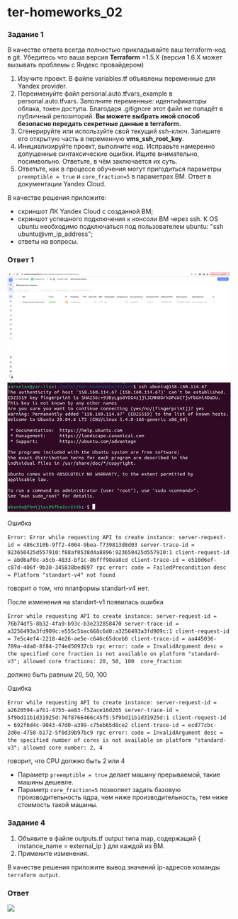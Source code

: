 # ter-homeworks_02
### Задание 1
В качестве ответа всегда полностью прикладывайте ваш terraform-код в git.  Убедитесь что ваша версия **Terraform** =1.5.Х (версия 1.6.Х может вызывать проблемы с Яндекс провайдером) 

1. Изучите проект. В файле variables.tf объявлены переменные для Yandex provider.
2. Переименуйте файл personal.auto.tfvars_example в personal.auto.tfvars. Заполните переменные: идентификаторы облака, токен доступа. Благодаря .gitignore этот файл не попадёт в публичный репозиторий. **Вы можете выбрать иной способ безопасно передать секретные данные в terraform.**
3. Сгенерируйте или используйте свой текущий ssh-ключ. Запишите его открытую часть в переменную **vms_ssh_root_key**.
4. Инициализируйте проект, выполните код. Исправьте намеренно допущенные синтаксические ошибки. Ищите внимательно, посимвольно. Ответьте, в чём заключается их суть.
5. Ответьте, как в процессе обучения могут пригодиться параметры ```preemptible = true``` и ```core_fraction=5``` в параметрах ВМ. Ответ в документации Yandex Cloud.

В качестве решения приложите:

- скриншот ЛК Yandex Cloud с созданной ВМ;
- скриншот успешного подключения к консоли ВМ через ssh. К OS ubuntu необходимо подключаться под пользователем ubuntu: "ssh ubuntu@vm_ip_address";
- ответы на вопросы.

### Ответ 1
![](https://github.com/yarkuliko3/ter-homeworks_02/blob/main/02_1.png?raw=true)
![](https://github.com/yarkuliko3/ter-homeworks_02/blob/main/02_01.png?raw=true)

Ошибка

```Error: Error while requesting API to create instance: server-request-id = 486c310b-9ff2-4004-9bea-f739813d8d03 server-trace-id = 923650425d557910:f88af0538d4a8896:923650425d557910:1 client-request-id = ab0baf0c-a5cb-4833-bf1c-86fff98ea8cd client-trace-id = e510d6ef-c87d-406f-9b30-345838bed697 rpc error: code = FailedPrecondition desc = Platform "standart-v4" not found```

говорит о том, что платформы standart-v4 нет.

После изменения на standart-v1 появилась ошибка

```Error while requesting API to create instance: server-request-id = 76b74df5-8b32-4fa9-b93c-b3e232858470 server-trace-id = a3256493a3fd909c:e555c5bac668c6d0:a3256493a3fd909c:1 client-request-id = 7e5c4ef4-2218-4e26-ae5e-c646c65dceb8 client-trace-id = aa445036-789a-4da0-8f84-274ed50937cb rpc error: code = InvalidArgument desc = the specified core fraction is not available on platform "standard-v3"; allowed core fractions: 20, 50, 100  core_fraction``` 

должно быть равным 20, 50, 100

Ошибка 

```Error while requesting API to create instance: server-request-id = a2620594-a7b1-4755-ae83-f52ace16d265 server-trace-id = 5f9bd11b1d31925d:76f8766466c45f5:5f9bd11b1d31925d:1 client-request-id = 692f6d4c-9043-47d0-a399-c75eb65d8ce2 client-trace-id = ecd77cbc-2d0e-4750-b172-5f0d39b97bc9 rpc error: code = InvalidArgument desc = the specified number of cores is not available on platform "standard-v3"; allowed core number: 2, 4``` 

говорит, что CPU должно быть 2 или 4

- Параметр ```preemptible = true``` делает машину прерываемой, такие машины дешевле. 
- Параметр ```core_fraction=5``` позволяет задать базовую производительность ядра, чем ниже производительность, тем ниже стоимость такой машины.

### Задание 4

1. Объявите в файле outputs.tf output типа map, содержащий { instance_name = external_ip } для каждой из ВМ.
2. Примените изменения.

В качестве решения приложите вывод значений ip-адресов команды ```terraform output```.

### Ответ
![](https://github.com/yarkuliko3/ter-homeworks_02/blob/main/02_4.png)


